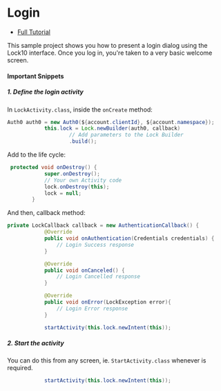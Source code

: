 # Login 

- [Full Tutorial](https://auth0.com/docs/quickstart/native/android/01-login)

This sample project shows you how to present a login dialog using the Lock10 interface. Once you log in, you're taken to a very basic welcome screen.

#### Important Snippets

##### 1. Define the login activity

In `LockActivity.class`, inside the ``onCreate`` method:

```java
Auth0 auth0 = new Auth0(${account.clientId}, ${account.namespace});
            this.lock = Lock.newBuilder(auth0, callback)
                    // Add parameters to the Lock Builder
                    .build();
```

Add to the life cycle:

```java
 protected void onDestroy() {
            super.onDestroy();
            // Your own Activity code
            lock.onDestroy(this);
            lock = null;
        }
```

And then, callback method:

```java
private LockCallback callback = new AuthenticationCallback() {
            @Override
            public void onAuthentication(Credentials credentials) {
				// Login Success response
            }

            @Override
            public void onCanceled() {
				// Login Cancelled response
            }

            @Override
            public void onError(LockException error){
				// Login Error response
            }

            startActivity(this.lock.newIntent(this));

```


##### 2. Start the activity

You can do this from any screen, ie. `StartActivity.class` whenever is required.

```java
            startActivity(this.lock.newIntent(this));
```
